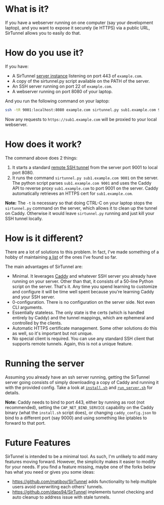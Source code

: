 # What is it?

If you have a webserver running on one computer (say your development laptop),
and you want to expose it securely (ie HTTPS) via a public URL, SirTunnel
allows you to easily do that.

# How do you use it?

If you have:

* A SirTunnel [server instance](#running-the-server) listening on port 443 of
  `example.com`.
* A copy of the sirtunnel.py script available on the PATH of the server.
* An SSH server running on port 22 of `example.com`.
* A webserver running on port 8080 of your laptop.

And you run the following command on your laptop:

```bash
ssh -tR 9001:localhost:8080 example.com sirtunnel.py sub1.example.com 9001
```

Now any requests to `https://sub1.example.com` will be proxied to your local
webserver.


# How does it work?

The command above does 2 things:

1. It starts a standard [remote SSH tunnel][2] from the server port 9001 to
   local port 8080.
2. It runs the command `sirtunnel.py sub1.example.com 9001` on the server.
   The python script parses `sub1.example.com 9001` and uses the Caddy API to
   reverse proxy `sub1.example.com` to port 9001 on the server. Caddy
   automatically retrieves an HTTPS cert for `sub1.example.com`.

**Note:** The `-t` is necessary so that doing CTRL-C on your laptop stops the
`sirtunnel.py` command on the server, which allows it to clean up the tunnel
on Caddy. Otherwise it would leave `sirtunnel.py` running and just kill your
SSH tunnel locally.


# How is it different?

There are a lot of solutions to this problem. In fact, I've made something of
a hobby of maintaining [a list][0] of the ones I've found so far.

The main advantages of SirTunnel are:

* Minimal. It leverages [Caddy][1] and whatever SSH server you already have
  running on your server. Other than that, it consists of a 50-line Python
  script on the server.  That's it. Any time you spend learning to customize
  and configure it will be time well spent because you're learning Caddy and
  your SSH server.
* 0-configuration. There is no configuration on the server side.  Not even CLI
  arguments.
* Essentially stateless. The only state is the certs (which is handled entirely
  by Caddy) and the tunnel mappings, which are ephemeral and controlled by the
  clients.
* Automatic HTTPS certificate management. Some other solutions do this as well,
  so it's important but not unique.
* No special client is required. You can use any standard SSH client that
  supports remote tunnels. Again, this is not a unique feature.


# Running the server

Assuming you already have an ssh server running, getting the SirTunnel server
going consists of simply downloading a copy of Caddy and running it with the
provided config. Take a look at [`install.sh`](./install.sh) and
[`run_server.sh`](./run_server.sh) for details.

**Note:** Caddy needs to bind to port 443, either by running as root (not
recommended), setting the `CAP_NET_BIND_SERVICE` capability on the Caddy binary
(what the `install.sh` script does), or changing `caddy_config.json` to bind
to a different port (say 9000) and using something like iptables to forward
to that port.

# Future Features

SirTunnel is intended to be a minimal tool. As such, I'm unlikely to add many
features moving forward. However, the simplicity makes it easier to modify
for your needs. If you find a feature missing, maybe one of the forks below
has what you need or gives you some ideas:

* https://github.com/matiboy/SirTunnel adds functionality to help multiple
  users avoid overwriting each others' tunnels.
* https://github.com/daps94/SirTunnel implements tunnel checking and auto
  cleanup to address issue with stale tunnels.


[0]: https://github.com/anderspitman/awesome-tunneling

[1]: https://caddyserver.com/

[2]: https://www.ssh.com/ssh/tunneling/example#remote-forwarding
